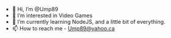 - 👋 Hi, I’m @Ump89
- 👀 I’m interested in Video Games
- 🌱 I’m currently learning NodeJS, and a little bit of everything.
- 📫 How to reach me - Ump89@yahoo.ca

<!---
Ump89/Ump89 is a ✨ special ✨ repository because its `README.md` (this file) appears on your GitHub profile.
You can click the Preview link to take a look at your changes.
--->

